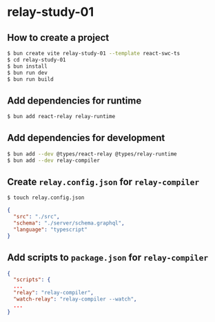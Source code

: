 # relay-study-01

## How to create a project

```sh
$ bun create vite relay-study-01 --template react-swc-ts
$ cd relay-study-01
$ bun install
$ bun run dev
$ bun run build
```

## Add dependencies for runtime

```sh
$ bun add react-relay relay-runtime
```

## Add dependencies for development

```sh
$ bun add --dev @types/react-relay @types/relay-runtime
$ bun add --dev relay-compiler
```

## Create `relay.config.json` for `relay-compiler`

```sh
$ touch relay.config.json
```

```json
{
  "src": "./src",
  "schema": "./server/schema.graphql",
  "language": "typescript"
}
```

## Add scripts to `package.json` for `relay-compiler`

```json
{
  "scripts": {
  ...
  "relay": "relay-compiler",
  "watch-relay": "relay-compiler --watch",
  ...
}
```
